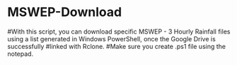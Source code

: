 # MSWEP-Download
#With this script, you can download specific MSWEP - 3 Hourly Rainfall files using a list generated in Windows PowerShell, once the Google Drive is successfully #linked with Rclone.
#Make sure you create .ps1 file using the notepad. 
